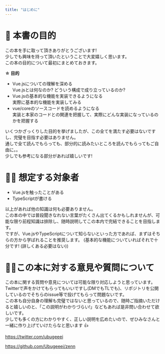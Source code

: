 ```yaml
---
title: "はじめに"
---
```



# 🎯 本書の目的

この本を手に取って頂きありがとうございます!  
少しでも興味を持って頂いたということで大変嬉しく思います。  
この本の目的について最初にまとめておきます。

**☆ 目的**
- Vue.jsについての理解を深める  
  Vue.jsとは何なのか? どういう構成で成り立っているのか?
- Vue.jsの基本的な機能を実装できるようになる  
  実際に基本的な機能を実装してみる
- vue/coreのソースコードを読めるようになる  
  実装と本家のコードとの関連を把握して、実際にどんな実装になっているのかを把握する

いくつかざっくりした目的を挙げましたが、この全てを満たす必要はないですし、完璧を目指す必要はありません。  
通しで全て読んでもらっても、部分的に読みたいところを読んでもらってもご自由に。。  
少しでも参考になる部分があれば嬉しいです!


# 🤷‍♂️ 想定する対象者
- Vue.jsを触ったことがある
- TypeScriptが書ける

以上があれば他の知識は何も必要ありません。  
この本の中では普段聞きなれない言葉がたくさん出てくるかもしれませんが、可能な限り前程知識は排除し、随時説明してこの本内で完結できることを目指します。  
ですが、Vue.jsやTypeScriptについて知らないといった方であれば、まずはそちらの方から学ばれることを推奨します。
(基本的な機能についていればそれで十分です! (詳しくある必要はない))




# 🧑‍🏫この本に対する意見や質問について
この本に関する質問や意見については可能な限り対応しようと思っています。  
Twitterで声をかけてもらってもいいですし(DMでもTLでも)、リポジトリを公開しているのでそちらのissue等で投げてもらって問題ないです。  
この本も自分自身の理解も完璧ではないと思っているので、随時ご指摘いただけると嬉しいのと、「この説明がわかりづらい!」などもあれば是非問い合わせて欲しいです。  
少しでも多くの方にわかりやすく、正しい説明を広めたいので、ぜひみなさんと一緒に作り上げていけたらなと思います 👍


https://twitter.com/ubugeeei

https://github.com/Ubugeeei/zenn
